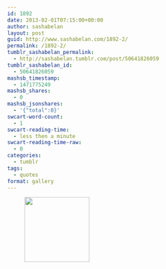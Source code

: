 ```yaml
---
id: 1892
date: 2013-02-01T07:15:00+00:00
author: sashabelan
layout: post
guid: http://www.sashabelan.com/1892-2/
permalink: /1892-2/
tumblr_sashabelan_permalink:
  - http://sashabelan.tumblr.com/post/50641826059
tumblr_sashabelan_id:
  - 50641826059
mashsb_timestamp:
  - 1471775249
mashsb_shares:
  - 0
mashsb_jsonshares:
  - '{"total":0}'
swcart-word-count:
  - 1
swcart-reading-time:
  - less then a minute
swcart-reading-time-raw:
  - 0
categories:
  - tumblr
tags:
  - quotes
format: gallery
---
```

<div id='gallery-238' class='gallery galleryid-1892 gallery-columns-3 gallery-size-thumbnail'>
  <figure class='gallery-item'> 
  
  <div class='gallery-icon portrait'>
    <a href='http://www.sashabelan.ru/1892-2/attachment/1893/'><img width="150" height="150" src="http://www.sashabelan.ru/wp-content/uploads/2013/02/tumblr_mmxpxmxTVr1qarj97o1_1280-150x150.png" class="attachment-thumbnail size-thumbnail" alt="" /></a>
  </div></figure>
</div>